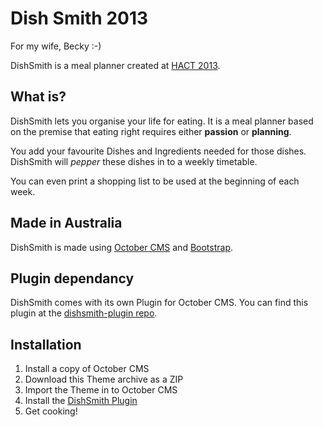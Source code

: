 Dish Smith 2013
=========

For my wife, Becky :-)

DishSmith is a meal planner created at [HACT 2013](http://hact.org.au).

## What is?

DishSmith lets you organise your life for eating. It is a meal planner based on the premise that eating right requires either **passion** or **planning**.

You add your favourite Dishes and Ingredients needed for those dishes. DishSmith will *pepper* these dishes in to a weekly timetable.

You can even print a shopping list to be used at the beginning of each week.

## Made in Australia

DishSmith is made using [October CMS](http://octobercms.com) and [Bootstrap](http://getbootstrap.com).

## Plugin dependancy

DishSmith comes with its own Plugin for October CMS. 
You can find this plugin at the [dishsmith-plugin repo](https://github.com/daftspunk/dishsmith-plugin).

## Installation

1. Install a copy of October CMS
2. Download this Theme archive as a ZIP
3. Import the Theme in to October CMS
4. Install the [DishSmith Plugin](https://github.com/daftspunk/dishsmith-plugin)
5. Get cooking!


